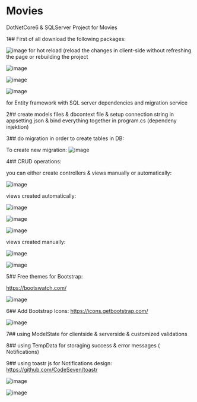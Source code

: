 # Movies
DotNetCore6 &amp; SQLServer Project for Movies

1## First of all download the following packages:

![image](https://github.com/Sumaya-Ali/Movies/assets/52631071/b860783e-084d-4e0f-a016-100d32bb20f2)
for hot reload (reload the changes in client-side without refreshing the page or rebuilding the project

![image](https://github.com/Sumaya-Ali/Movies/assets/52631071/5d19cbe0-b076-4cb8-886d-b8ea4c6c1cbf)

![image](https://github.com/Sumaya-Ali/Movies/assets/52631071/d49b9c0b-801a-4fd7-9954-cef1edd938e3)

![image](https://github.com/Sumaya-Ali/Movies/assets/52631071/d7b87799-75fa-40ca-a416-c8f66ef21cca)

for Entity framework with SQL server dependencies and migration service  

2## create models files & dbcontext file & setup connection string in appsetting.json & bind everything together in program.cs (dependeny injektion)

3## do migration in order to create tables in DB:

To create new migration:
![image](https://github.com/Sumaya-Ali/Movies/assets/52631071/882d1c9e-0e6e-42d5-96d6-a79fb4d8ae94)

4## CRUD operations:

you can either create controllers & views manually or automatically:

![image](https://github.com/Sumaya-Ali/Movies/assets/52631071/eaf6a56e-1b0a-4c9a-84ee-1def6c51a69e)

views created automatically:

![image](https://github.com/Sumaya-Ali/Movies/assets/52631071/99d6584a-4a45-406e-9b5c-8aa8883a8a01)

![image](https://github.com/Sumaya-Ali/Movies/assets/52631071/6f1fdffe-c7ed-4a0c-83f6-60bfff1eb2e2)

![image](https://github.com/Sumaya-Ali/Movies/assets/52631071/687e0792-6774-4cd3-bcca-4faf64a005a3)

views created manually:

![image](https://github.com/Sumaya-Ali/Movies/assets/52631071/5de98533-5bfb-4047-ac4f-d7565c1991b6)

![image](https://github.com/Sumaya-Ali/Movies/assets/52631071/1e6980c2-cbb5-4339-a2a0-301ce9d51293)

5## Free themes for Bootstrap:

https://bootswatch.com/

![image](https://github.com/Sumaya-Ali/Movies/assets/52631071/055966b9-b048-43b0-90ac-b258b58f4337)

6## Add Bootstrap Icons:
https://icons.getbootstrap.com/

![image](https://github.com/Sumaya-Ali/Movies/assets/52631071/7959bd7e-dd6e-45ef-903d-7407ae64379e)

7## using ModelState for clientside & serverside & customized validations

8## using TempData for storaging success & error messages ( Notifications)

9## using toastr js for Notifications design:
https://github.com/CodeSeven/toastr

![image](https://github.com/Sumaya-Ali/Movies/assets/52631071/7fd08ab0-b781-4178-87df-a89629fd3094)

![image](https://github.com/Sumaya-Ali/Movies/assets/52631071/56026e7b-5793-4a53-90c0-97a56d45a9a8)


















